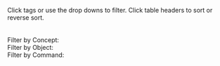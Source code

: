 ---
---
<script language="JavaScript">
var metadata;
var currentTopics;
var sortingBy;
var reverse = true;
var conceptList;
var objectList;
var commandList;
// Note the parallel ordering between tagName, storedTagsArrays, dropDowns, and metadataArrays
// They must be in the same order for this to work:
// 1. conceptsList/.cr/conceptFilter
// 2. objectList/.or/objectFilter
// 3. commandList/.mr/commandFilter
var storedTagsArrays = [conceptList, objectList, commandList];
var dropDowns = ["#conceptFilter", "#objectFilter", "#commandFilter"];
var tagName = ["concept","object","command"];
var filterTypes=["concept","object","command"];
$( document ).ready(function() {
  // When the document loads, get the metadata JSON, and kick off tbl render
  $.get("/metadata.txt", function(data, status) {
    metadata = $.parseJSON(data);
    metadata.pages.sort(dynamicSort("t"));
    mainLogic()
  });
});
function mainLogic()
{
  // If there's a tag filter, change the table/drop down output
  populateDropdowns();
  var tag=window.location.hash.replace("#","");
  if(tag) {
    tag = $.trim(tag);
    if (tag.indexOf("object=" > -1))
    {
      tag = tag.replace("object=","");
      selectDropDown("object",tag);
      topicsFilter("object",tag);
    }
    if (tag.indexOf("concept=") > -1)
    {
      tag = tag.replace("concept=","");
      selectDropDown("concept",tag);
      topicsFilter("concept",tag);
    }
    if (tag.indexOf("command=") > -1)
    {
      tag = tag.replace("command=","");
      selectDropDown("command",tag);
      topicsFilter("command",tag);
    }
  } else {
    currentTopics = metadata.pages;
  }
  renderTable(currentTopics);
}
function populateDropdowns()
{
  // Keeping mainLogic() brief by functionizing the initialization of the
  // drop-down filter boxes

  for(i=0;i<metadata.pages.length;i++)
  {
    var metadataArrays = [metadata.pages[i].cr,metadata.pages[i].or,metadata.pages[i].mr];
    for(j=0;j<metadataArrays.length;j++)
    {
      if (metadataArrays[j]) {
        for (k=0;k<metadataArrays[j].length;k++) {
          if (typeof storedTagsArrays[j] == 'undefined') storedTagsArrays[j] = new Array();
          storedTagsArrays[j][metadataArrays[j][k][tagName[j]]] = true;
          // ^ conceptList[metadata.pages[i].cr[k].concept] = true; (if rolling through concepts)
          // ^ conceptList['container'] = true; (ultimate result)
          // ^ objectList[metadata.pages[i].or[k].object] = true; (if rolling through objects)
          // ^ objectList['restartPolicy'] = true; (ultimate result)
        }
      }
    }
  }
  var output = new Array();
  for(i=0;i<filterTypes.length;i++)
  {
    // Phew! All tags in conceptList, objectList, and commandList!
    // Loop through them and populate those drop-downs through html() injection
    output = [];
    output.push("<select id='" + filterTypes[i] + "' onchange='dropFilter(this)'>");
    output.push("<option>---</option>");
    Object.keys(storedTagsArrays[i]).sort().forEach(function (key) {
      output.push("<option>" + key + "</option>");
    });
    output.push("</select>")
    $(dropDowns[i]).html(output.join(""));
  }
}
function dropFilter(srcobj)
{
  // process the change of a drop-down value
  // the ID of the drop down is either command, object, or concept
  // these exact values are what topicsFilter() expects, plus a filter val
  // which we get from .text() of :selected
  console.log($(srcobj).attr('id') + ":" + $(srcobj).find(":selected").text());
  topicsFilter($(srcobj).attr('id').replace("#",""),$(srcobj).find(":selected").text());
  for(i=0;i<filterTypes.length;i++)
  {
    if($(srcobj).attr('id')!=filterTypes[i]) selectDropDown(filterTypes[i],"---");
  }
}
function selectDropDown(type,tag)
{
  // change drop-down selection w/o filtering
  $("#" + type).val(tag);
}
function dynamicSort(property) {
    var sortOrder = 1;
    if(property[0] === "-") {
        sortOrder = -1;
        property = property.substr(1);
    }
    return function (a,b) {
        var result = (a[property] < b[property]) ? -1 : (a[property] > b[property]) ? 1 : 0;
        return result * sortOrder;
    }
}
function renderTable(topiclist)
{
  var output = new Array();
  output.push("<table><thead><tr><th><a class='topicsort'><u style='cursor: pointer; cursor: hand;'>Topic</u></a></th><th><a class='sectionsort'><u style='cursor: pointer; cursor: hand;'>Section</u></a></th><th>Tags</th></tr></thead><tbody>");
  for(n=0;n<topiclist.length;n++) {
    output.push(topicToTableRow(topiclist[n]));
  }
  output.push("</tbody></table>");
  $("#output").html(output.join(""));
  $(".conceptfilter").click(function() {
    topicsFilter("concept",$(this).text());
  })
  $(".objectfilter").click(function() {
    topicsFilter("object",$(this).text());
  })
  $(".commandfilter").click(function() {
    topicsFilter("command",$(this).text());
  })
  $(".topicsort").click(function() {
    if (sortingBy == "topics") {
      if (reverse)
      {
        currentTopics.sort(dynamicSort('t'));
        reverse = false;
      } else {
        currentTopics.sort(dynamicSort('-t'));
        reverse = true;
      }
    } else {
      currentTopics.sort(dynamicSort('t'));
      reverse = false;
    }
    renderTable(currentTopics);
    sortingBy = "topics";
  })
  $(".sectionsort").click(function() {
    if (sortingBy == "section") {
      if (reverse)
      {
        currentTopics.sort(dynamicSort('s'));
        reverse = false;
      } else {
        currentTopics.sort(dynamicSort('-s'));
        reverse = true;
      }
    } else {
      currentTopics.sort(dynamicSort('s'));
      reverse = false;
    }
    renderTable(currentTopics);
    sortingBy = "section";
  })
}
function atScrub(string) { return string.replace(/'/g, "&#39;"); }
function topicToTableRow(topic)
{
  var output = new Array();
  output.push("<tr><td>");
  var title = (topic.g) ? atScrub(topic.g) : atScrub(topic.t);
  output.push("<b><a href='" + topic.u + "' title='" + title + "'>");
  output.push(topic.t);
  output.push("</a></b>");
  if (topic.g) output.push("<br/><span style='color:#999'>" + topic.g + "</span>");
  output.push("</td><td>")
  output.push(topic.s);
  output.push("</td><td>");
  if (topic.cr) {
    output.push("Concepts: ");
    for(i=0;i<topic.cr.length;i++)
    {
      if (i>0) output.push(", ");
      output.push("<a href='/docs/sitemap/#concept=" + topic.cr[i].concept + "' class='conceptfilter'>" + topic.cr[i].concept + "</a>");
    }
  }
  if (topic.or) {
    output.push("<br/>");
    output.push("Objects: ");
    for(i=0;i<topic.or.length;i++)
    {
      if (i>0) output.push(", ");
      output.push("<a href='/docs/sitemap/#object=" + topic.or[i].object + "' class='objectfilter'>" + topic.or[i].object + "</a>");
    }
  }
  if (topic.mr) {
    output.push("<br/>");
    output.push("Commands: ");
    for(i=0;i<topic.mr.length;i++)
    {
      if (i>0) output.push(", ");
      output.push("<a href='/docs/sitemap/#command=" + topic.mr[i].command + "' class='commandfilter'>" + topic.mr[i].command + "</a>");
    }
  }
  output.push("</td></tr>");
  return output.join("");
}
function topicsFilter(type,tag)
{
  if (tag!="---") window.location.hash = type + "=" + tag;
  console.log("topicsFilter=" + type + ":" + tag);
  currentTopics=[];
  for(i=0;i<metadata.pages.length;i++)
  {
    if(type=="object") var tagsArray = metadata.pages[i].or;
    if(type=="concept") var tagsArray = metadata.pages[i].cr;
    if(type=="command") var tagsArray = metadata.pages[i].mr;
    if (tagsArray)
    {
      for(n=0;n<tagsArray.length;n++)
      {
        if (tagsArray[n][type]==tag) currentTopics.push(metadata.pages[i]);
      }
    }
  }
  if (currentTopics.length==0) currentTopics = metadata.pages;
  renderTable(currentTopics);
}
</script>
<style>
#filters select{
  font-size: 14px;
  border: 1px #000 solid;
}
#filters {
  padding-top: 20px;
}
</style>

Click tags or use the drop downs to filter. Click table headers to sort or reverse sort.

<p id="filters">
Filter by Concept: <span id="conceptFilter" /><br/>
Filter by Object: <span id="objectFilter" /><br/>
Filter by Command: <span id="commandFilter" />
</p>

<div id="output" />

